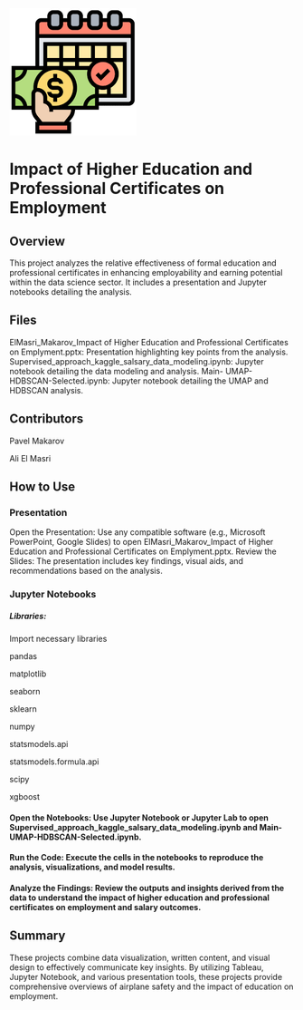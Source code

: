 ![image_CPS](images/example-image-cps.png)
 
 # Impact of Higher Education and Professional Certificates on Employment
## Overview
This project analyzes the relative effectiveness of formal education and professional certificates in enhancing employability and earning potential within the data science sector. It includes a presentation and Jupyter notebooks detailing the analysis.

## Files
ElMasri_Makarov_Impact of Higher Education and Professional Certificates on Emplyment.pptx: Presentation highlighting key points from the analysis.
Supervised_approach_kaggle_salsary_data_modeling.ipynb: Jupyter notebook detailing the data modeling and analysis.
Main- UMAP-HDBSCAN-Selected.ipynb: Jupyter notebook detailing the UMAP and HDBSCAN analysis.
## Contributors
Pavel Makarov

Ali El Masri
## How to Use
### Presentation
Open the Presentation: Use any compatible software (e.g., Microsoft PowerPoint, Google Slides) to open ElMasri_Makarov_Impact of Higher Education and Professional Certificates on Emplyment.pptx.
Review the Slides: The presentation includes key findings, visual aids, and recommendations based on the analysis.
### Jupyter Notebooks
##### Libraries:
 Import necessary libraries
 
 pandas 

 matplotlib

 seaborn 

 sklearn

 numpy

 statsmodels.api 

 statsmodels.formula.api 

 scipy

 xgboost

#### Open the Notebooks: Use Jupyter Notebook or Jupyter Lab to open Supervised_approach_kaggle_salsary_data_modeling.ipynb and Main- UMAP-HDBSCAN-Selected.ipynb.
#### Run the Code: Execute the cells in the notebooks to reproduce the analysis, visualizations, and model results.
#### Analyze the Findings: Review the outputs and insights derived from the data to understand the impact of higher education and professional certificates on employment and salary outcomes.

## Summary
These projects combine data visualization, written content, and visual design to effectively communicate key insights. By utilizing Tableau, Jupyter Notebook, and various presentation tools, these projects provide comprehensive overviews of airplane safety and the impact of education on employment.
